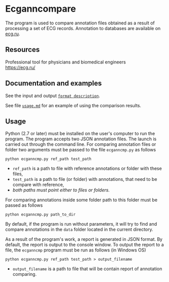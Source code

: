 # Ecganncompare

The program is used to compare annotation files obtained as a result of processing a set of ECG records. 
Annotation to databases are available on [ecg.ru](https://ecg.ru/).

## Resources

Professional tool for physicians and biomedical engineers  
https://ecg.ru/

## Documentation and examples

See the input and output [`format description`](./docs/formats.md).

See file [`usage.md`](./docs/usage.md) for an example of using the comparison results.

## Usage

Python (2.7 or later) must be installed on the user's computer to run the program.
The program accepts two JSON annotation files.
The launch is carried out through the command line.
For comparing annotation files or folder two arguments must be passed to the file `ecganncmp.py` as follows

    python ecganncmp.py ref_path test_path

- `ref_path` is a path to file with reference annotations or folder with these files,
- `test_path` is a path to file (or folder) with annotations, that need to be compare with reference,
- _both paths must point either to files or folders._

For comparing annotations inside some folder path to this folder must be passed as follows

    python ecganncmp.py path_to_dir

By default, if the program is run without parameters, it will try to find and compare annotations in the `data` folder located in the current directory.

As a result of the program's work, a report is generated in JSON format.
By default, the report is output to the console window.
To output the report to a file, the `ecganncmp` program must be run as follows (in Windows OS)

    python ecganncmp.py ref_path test_path > output_filename

- `output_filename` is a path to file that will be contain report of annotation comparing.
